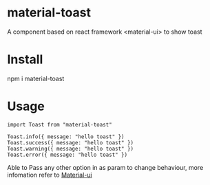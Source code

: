 # material-toast
A component based on react framework &lt;material-ui&gt; to show toast

# Install
npm i material-toast

# Usage
```
import Toast from "material-toast"

Toast.info({ message: "hello toast" })
Toast.success({ message: "hello toast" })
Toast.warning({ message: "hello toast" })
Toast.error({ message: "hello toast" })
```

Able to Pass any other option in as param to change behaviour, more infomation refer to [Material-ui](https://material-ui.com/api/snackbar/)
